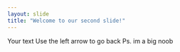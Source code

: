```yaml
---
layout: slide
title: "Welcome to our second slide!"
---
```

Your text
Use the left arrow to go back
Ps. im a big noob
